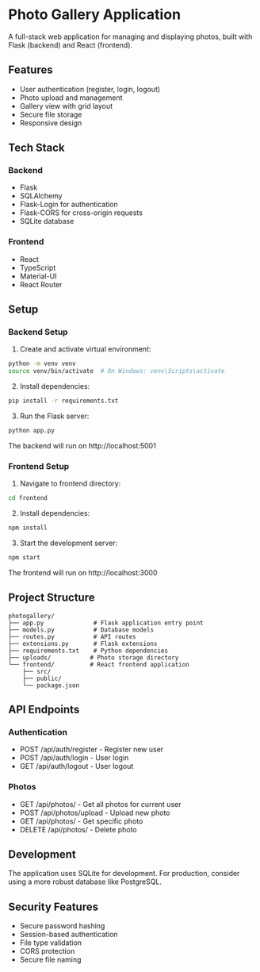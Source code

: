 # Photo Gallery Application

A full-stack web application for managing and displaying photos, built with Flask (backend) and React (frontend).

## Features

- User authentication (register, login, logout)
- Photo upload and management
- Gallery view with grid layout
- Secure file storage
- Responsive design

## Tech Stack

### Backend
- Flask
- SQLAlchemy
- Flask-Login for authentication
- Flask-CORS for cross-origin requests
- SQLite database

### Frontend
- React
- TypeScript
- Material-UI
- React Router

## Setup

### Backend Setup

1. Create and activate virtual environment:
```bash
python -m venv venv
source venv/bin/activate  # On Windows: venv\Scripts\activate
```

2. Install dependencies:
```bash
pip install -r requirements.txt
```

3. Run the Flask server:
```bash
python app.py
```
The backend will run on http://localhost:5001

### Frontend Setup

1. Navigate to frontend directory:
```bash
cd frontend
```

2. Install dependencies:
```bash
npm install
```

3. Start the development server:
```bash
npm start
```
The frontend will run on http://localhost:3000

## Project Structure

```
photogallery/
├── app.py              # Flask application entry point
├── models.py           # Database models
├── routes.py           # API routes
├── extensions.py       # Flask extensions
├── requirements.txt    # Python dependencies
├── uploads/           # Photo storage directory
└── frontend/          # React frontend application
    ├── src/
    ├── public/
    └── package.json
```

## API Endpoints

### Authentication
- POST /api/auth/register - Register new user
- POST /api/auth/login - User login
- GET /api/auth/logout - User logout

### Photos
- GET /api/photos/ - Get all photos for current user
- POST /api/photos/upload - Upload new photo
- GET /api/photos/<id> - Get specific photo
- DELETE /api/photos/<id> - Delete photo

## Development

The application uses SQLite for development. For production, consider using a more robust database like PostgreSQL.

## Security Features

- Secure password hashing
- Session-based authentication
- File type validation
- CORS protection
- Secure file naming 